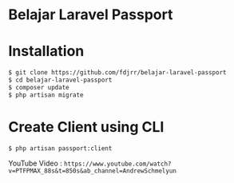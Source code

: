 # Belajar Laravel Passport

# Installation

```bash
$ git clone https://github.com/fdjrr/belajar-laravel-passport
$ cd belajar-laravel-passport
$ composer update
$ php artisan migrate
```
# Create Client using CLI

```bash
$ php artisan passport:client
```

YouTube Video : `https://www.youtube.com/watch?v=PTFPMAX_88s&t=850s&ab_channel=AndrewSchmelyun`

